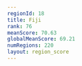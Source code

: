 ```yaml
---
regionId: 18
title: Fiji
rank: 76
meanScore: 70.63
globalMeanScore: 69.21
numRegions: 220
layout: region_score
---
```

